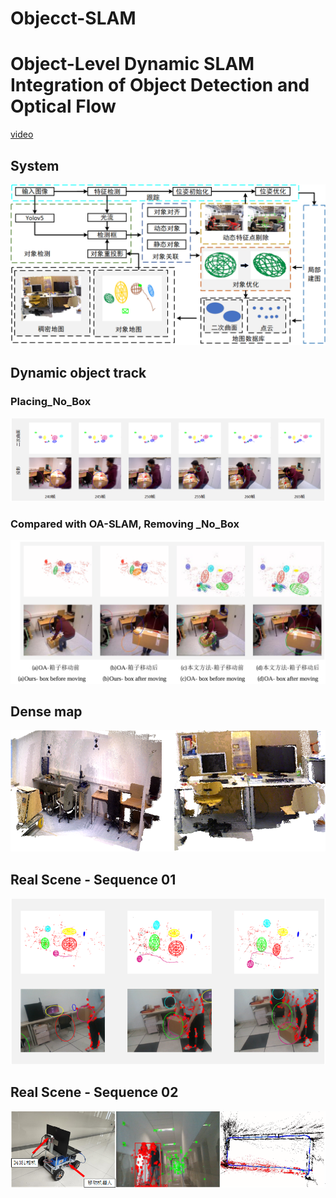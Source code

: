 # Objecct-SLAM

# Object-Level Dynamic SLAM Integration of Object Detection and Optical Flow

[video](https://www.bilibili.com/video/BV1NB2tYyEBa/?spm_id_from=333.999.0.0&vd_source=152ca365ebbc6b0b9053aa2d72badc53)

## System 

![](https://github.com/lsg0103/Objecct-SLAM/blob/main/img/system.png?raw=true)

## Dynamic object track

### Placing_No_Box  

![](img/placing_no_box.png)



### Compared with OA-SLAM, Removing _No_Box

![Removin_No_Box](img/Removin_No_Box.png)

## Dense map

![](https://github.com/lsg0103/Objecct-SLAM/blob/main/img/Dense%20map.png?raw=true)

## Real Scene - Sequence 01

![](https://github.com/lsg0103/Objecct-SLAM/blob/main/img/Real%20scene%20dynamic%20object%20track.png?raw=true)

## Real Scene - Sequence 02

![Car](img/Car.png)


